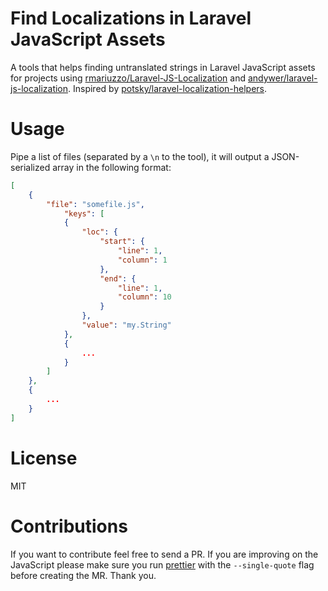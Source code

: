 # Find Localizations in Laravel JavaScript Assets

A tools that helps finding untranslated strings in Laravel JavaScript assets for
projects using [rmariuzzo/Laravel-JS-Localization][rmariuzzo] and
[andywer/laravel-js-localization][andywer]. Inspired by
[potsky/laravel-localization-helpers][potsky].

[rmariuzzo]: https://github.com/rmariuzzo/Laravel-JS-Localization
[andywer]:  https://github.com/andywer/laravel-js-localization
[potsky]: https://github.com/potsky/laravel-localization-helpers

# Usage

Pipe a list of files (separated by a `\n` to the tool), it will output a
JSON-serialized array in the following format:

```json
[
    {
        "file": "somefile.js",
            "keys": [
            {
                "loc": {
                    "start": {
                        "line": 1,
                        "column": 1
                    },
                    "end": {
                        "line": 1,
                        "column": 10
                    }
                },
                "value": "my.String"
            },
            {
                ...
            }
        ]
    },
    {
        ...
    }
]
```

# License

MIT

# Contributions

If you want to contribute feel free to send a PR. If you are improving on the
JavaScript please make sure you run [prettier][prettier] with the
`--single-quote` flag before creating the MR. Thank you.

[prettier]: https://github.com/jlongster/prettier
